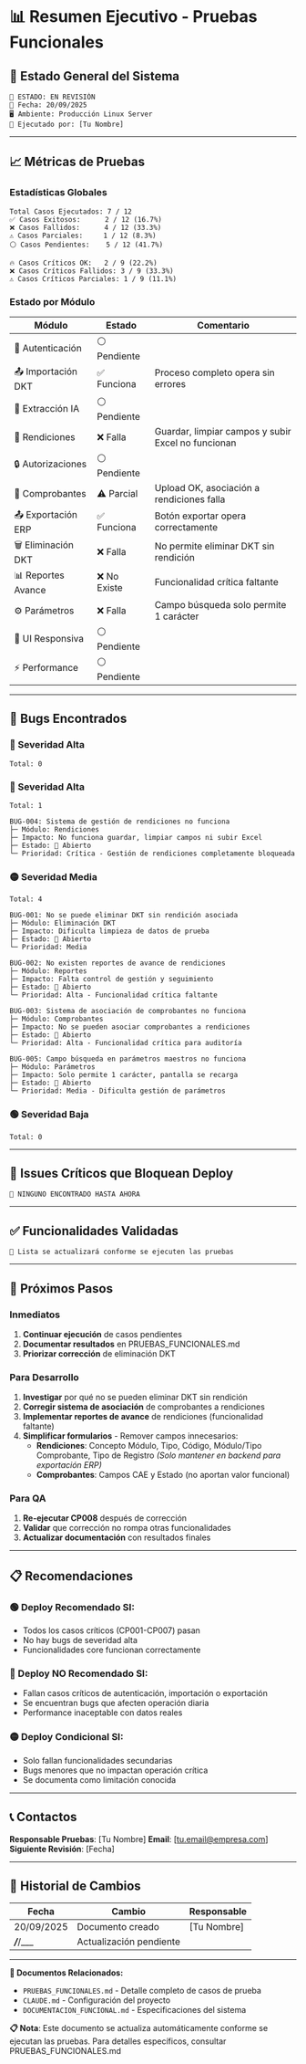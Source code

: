 # 📊 Resumen Ejecutivo - Pruebas Funcionales

## 🎯 Estado General del Sistema

```
🔴 ESTADO: EN REVISIÓN
📅 Fecha: 20/09/2025
🖥️ Ambiente: Producción Linux Server
👤 Ejecutado por: [Tu Nombre]
```

---

## 📈 Métricas de Pruebas

### **Estadísticas Globales**
```
Total Casos Ejecutados: 7 / 12
✅ Casos Exitosos:      2 / 12 (16.7%)
❌ Casos Fallidos:      4 / 12 (33.3%)
⚠️ Casos Parciales:     1 / 12 (8.3%)
⚪ Casos Pendientes:    5 / 12 (41.7%)

🔥 Casos Críticos OK:   2 / 9 (22.2%)
❌ Casos Críticos Fallidos: 3 / 9 (33.3%)
⚠️ Casos Críticos Parciales: 1 / 9 (11.1%)
```

### **Estado por Módulo**
| Módulo | Estado | Comentario |
|--------|--------|------------|
| 🔐 Autenticación | ⚪ Pendiente | |
| 📤 Importación DKT | ✅ Funciona | Proceso completo opera sin errores |
| 🤖 Extracción IA | ⚪ Pendiente | |
| 📄 Rendiciones | ❌ Falla | Guardar, limpiar campos y subir Excel no funcionan |
| 🔒 Autorizaciones | ⚪ Pendiente | |
| 🧾 Comprobantes | ⚠️ Parcial | Upload OK, asociación a rendiciones falla |
| 📤 Exportación ERP | ✅ Funciona | Botón exportar opera correctamente |
| 🗑️ Eliminación DKT | ❌ Falla | No permite eliminar DKT sin rendición |
| 📊 Reportes Avance | ❌ No Existe | Funcionalidad crítica faltante |
| ⚙️ Parámetros | ❌ Falla | Campo búsqueda solo permite 1 carácter |
| 📱 UI Responsiva | ⚪ Pendiente | |
| ⚡ Performance | ⚪ Pendiente | |

---

## 🐛 Bugs Encontrados

### **🔴 Severidad Alta**
```
Total: 0
```

### **🔴 Severidad Alta**
```
Total: 1

BUG-004: Sistema de gestión de rendiciones no funciona
├─ Módulo: Rendiciones
├─ Impacto: No funciona guardar, limpiar campos ni subir Excel
├─ Estado: 🔴 Abierto
└─ Prioridad: Crítica - Gestión de rendiciones completamente bloqueada
```

### **🟡 Severidad Media**
```
Total: 4

BUG-001: No se puede eliminar DKT sin rendición asociada
├─ Módulo: Eliminación DKT
├─ Impacto: Dificulta limpieza de datos de prueba
├─ Estado: 🔴 Abierto
└─ Prioridad: Media

BUG-002: No existen reportes de avance de rendiciones
├─ Módulo: Reportes
├─ Impacto: Falta control de gestión y seguimiento
├─ Estado: 🔴 Abierto
└─ Prioridad: Alta - Funcionalidad crítica faltante

BUG-003: Sistema de asociación de comprobantes no funciona
├─ Módulo: Comprobantes
├─ Impacto: No se pueden asociar comprobantes a rendiciones
├─ Estado: 🔴 Abierto
└─ Prioridad: Alta - Funcionalidad crítica para auditoría

BUG-005: Campo búsqueda en parámetros maestros no funciona
├─ Módulo: Parámetros
├─ Impacto: Solo permite 1 carácter, pantalla se recarga
├─ Estado: 🔴 Abierto
└─ Prioridad: Media - Dificulta gestión de parámetros
```

### **🟢 Severidad Baja**
```
Total: 0
```

---

## 🚨 Issues Críticos que Bloquean Deploy

```
🎉 NINGUNO ENCONTRADO HASTA AHORA
```

---

## ✅ Funcionalidades Validadas

```
📝 Lista se actualizará conforme se ejecuten las pruebas
```

---

## 🔧 Próximos Pasos

### **Inmediatos**
1. **Continuar ejecución** de casos pendientes
2. **Documentar resultados** en PRUEBAS_FUNCIONALES.md
3. **Priorizar corrección** de eliminación DKT

### **Para Desarrollo**
1. **Investigar** por qué no se pueden eliminar DKT sin rendición
2. **Corregir sistema de asociación** de comprobantes a rendiciones
3. **Implementar reportes de avance** de rendiciones (funcionalidad faltante)
4. **Simplificar formularios** - Remover campos innecesarios:
   - **Rendiciones**: Concepto Módulo, Tipo, Código, Módulo/Tipo Comprobante, Tipo de Registro *(Solo mantener en backend para exportación ERP)*
   - **Comprobantes**: Campos CAE y Estado (no aportan valor funcional)

### **Para QA**
1. **Re-ejecutar CP008** después de corrección
2. **Validar** que corrección no rompa otras funcionalidades
3. **Actualizar documentación** con resultados finales

---

## 📋 Recomendaciones

### **🟢 Deploy Recomendado SI:**
- Todos los casos críticos (CP001-CP007) pasan
- No hay bugs de severidad alta
- Funcionalidades core funcionan correctamente

### **🔴 Deploy NO Recomendado SI:**
- Fallan casos críticos de autenticación, importación o exportación
- Se encuentran bugs que afecten operación diaria
- Performance inaceptable con datos reales

### **🟡 Deploy Condicional SI:**
- Solo fallan funcionalidades secundarias
- Bugs menores que no impactan operación crítica
- Se documenta como limitación conocida

---

## 📞 Contactos

**Responsable Pruebas**: [Tu Nombre]
**Email**: [tu.email@empresa.com]
**Siguiente Revisión**: [Fecha]

---

## 📝 Historial de Cambios

| Fecha | Cambio | Responsable |
|-------|--------|-------------|
| 20/09/2025 | Documento creado | [Tu Nombre] |
| ___/___/___ | Actualización pendiente | |

---

**🔗 Documentos Relacionados:**
- `PRUEBAS_FUNCIONALES.md` - Detalle completo de casos de prueba
- `CLAUDE.md` - Configuración del proyecto
- `DOCUMENTACION_FUNCIONAL.md` - Especificaciones del sistema

**📋 Nota**: Este documento se actualiza automáticamente conforme se ejecutan las pruebas. Para detalles específicos, consultar PRUEBAS_FUNCIONALES.md